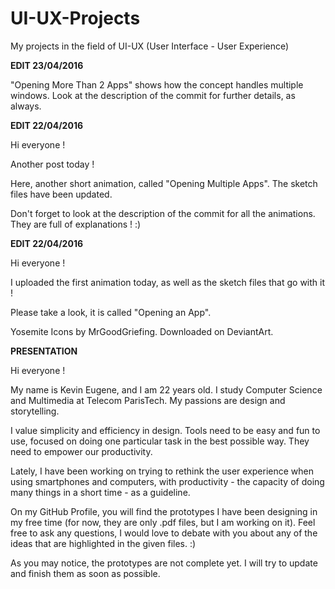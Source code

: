 # UI-UX-Projects
My projects in the field of UI-UX (User Interface - User Experience)

****EDIT 23/04/2016****

"Opening More Than 2 Apps" shows how the concept handles multiple windows. Look at the description of the commit for further details, as always.

****EDIT 22/04/2016****

Hi everyone ! 

Another post today !

Here, another short animation, called "Opening Multiple Apps". The sketch files have been updated.

Don't forget to look at the description of the commit for all the animations. They are full of explanations ! :)

****EDIT 22/04/2016****

Hi everyone ! 

I uploaded the first animation today, as well as the sketch files that go with it !

Please take a look, it is called "Opening an App".

Yosemite Icons by MrGoodGriefing. Downloaded on DeviantArt.

****PRESENTATION****

Hi everyone ! 

My name is Kevin Eugene, and I am 22 years old. I study Computer Science and Multimedia at Telecom ParisTech. My passions are design and storytelling.

I value simplicity and efficiency in design. Tools need to be easy and fun to use, focused on doing one particular task in the best possible way. They need to empower our productivity.

Lately, I have been working on trying to rethink the user experience when using smartphones and computers, with productivity - the capacity of doing many things in a short time - as a guideline.

On my GitHub Profile, you will find the prototypes I have been designing in my free time (for now, they are only .pdf files, but I am working on it). Feel free to ask any questions, I would love to debate with you about any of the ideas that are highlighted in the given files. :)

As you may notice, the prototypes are not complete yet. I will try to update and finish them as soon as possible.
